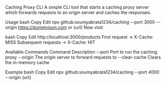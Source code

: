  Caching Proxy CLI
A simple CLI tool that starts a caching proxy server which forwards requests to an origin server and caches the responses.

  Usage
bash
Copy
Edit
npx github:soumyabrata1234/caching --port 3000 --origin https://dummyjson.com or {url}
Now visit:

bash
Copy
Edit
http://localhost:3000/products
First request → X-Cache: MISS
Subsequent requests → X-Cache: HIT

  Available Commands
Command	Description
--port <number>	Port to run the caching proxy
--origin <url>	The origin server to forward requests to
--clear-cache	Clears the in-memory cache

  Example
bash
Copy
Edit
npx github:soumyabrata1234/caching --port 4000 --origin  {url}

